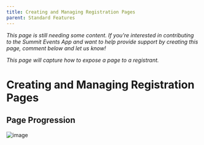 ```yaml
---
title: Creating and Managing Registration Pages
parent: Standard Features
---
```


*This page is still needing some content. If you're interested in contributing to the Summit Events App and want to help provide support by creating this page, comment below and let us know!*

*This page will capture how to expose a page to a registrant.*

# Creating and Managing Registration Pages

## Page Progression
![image](https://user-images.githubusercontent.com/60475518/168514622-f5af25de-3cf4-48f0-86aa-5f07f2ec2d40.png)
